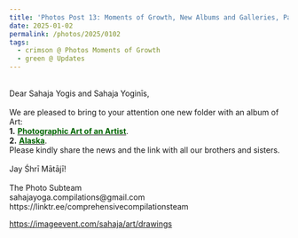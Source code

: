 ```yaml
---
title: 'Photos Post 13: Moments of Growth, New Albums and Galleries, Part 29'
date: 2025-01-02
permalink: /photos/2025/0102
tags:
  - crimson @ Photos Moments of Growth
  - green @ Updates
---
```


<p>
<br>
Dear Sahaja Yogis and Sahaja Yoginīs,<br>
<br>
We are pleased to bring to your attention one new folder with an album of Art:<br>
<b>1.</b> <a href="https://imageevent.com/sahaja/art/photographicartofannamancini"><font color="DarkGreen"><b>Photographic Art of an Artist</b></font></a>.<br>
<b>2.</b> <a href="https://imageevent.com/sahaja/art/photographicartofannamancini/alaska"><font color="DarkGreen"><b>Alaska</b></font></a>.<br>
Please kindly share the news and the link with all our brothers and sisters.<br>
<br>
Jay Śhrī Mātājī!<br>
<br>
The Photo Subteam<br>
sahajayoga.compilations@gmail.com<br>
https://linktr.ee/comprehensivecompilationsteam<br>
</p>

https://imageevent.com/sahaja/art/drawings